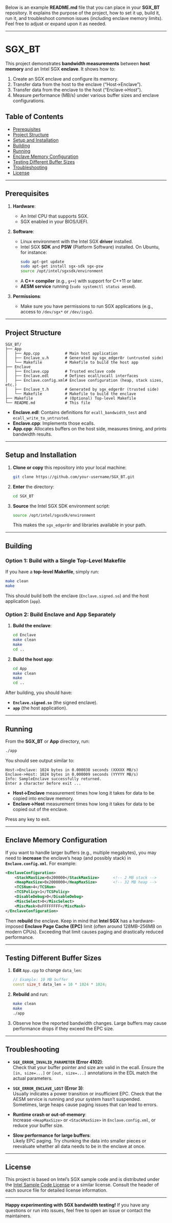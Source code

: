 Below is an example **README.md** file that you can place in your **SGX_BT** repository. It explains the purpose of the project, how to set it up, build it, run it, and troubleshoot common issues (including enclave memory limits). Feel free to adjust or expand upon it as needed.

---

# SGX_BT

This project demonstrates **bandwidth measurements** between **host memory** and an Intel SGX **enclave**. It shows how to:
1. Create an SGX enclave and configure its memory.
2. Transfer data from the host to the enclave (“Host→Enclave”).
3. Transfer data from the enclave to the host (“Enclave→Host”).
4. Measure performance (MB/s) under various buffer sizes and enclave configurations.

## Table of Contents
- [Prerequisites](#prerequisites)
- [Project Structure](#project-structure)
- [Setup and Installation](#setup-and-installation)
- [Building](#building)
- [Running](#running)
- [Enclave Memory Configuration](#enclave-memory-configuration)
- [Testing Different Buffer Sizes](#testing-different-buffer-sizes)
- [Troubleshooting](#troubleshooting)
- [License](#license)

---

## Prerequisites

1. **Hardware**:  
   - An Intel CPU that supports SGX.  
   - SGX enabled in your BIOS/UEFI.

2. **Software**:  
   - Linux environment with the Intel SGX **driver** installed.  
   - Intel SGX **SDK** and **PSW** (Platform Software) installed. On Ubuntu, for instance:  
     ```bash
     sudo apt-get update
     sudo apt-get install sgx-sdk sgx-psw
     source /opt/intel/sgxsdk/environment
     ```
   - A **C++ compiler** (e.g., `g++`) with support for C++11 or later.  
   - **AESM service** running (`sudo systemctl status aesmd`).

3. **Permissions**:  
   - Make sure you have permissions to run SGX applications (e.g., access to `/dev/sgx*` or `/dev/isgx`).

---

## Project Structure

```
SGX_BT/
├── App
│   ├── App.cpp           # Main host application
│   ├── Enclave_u.h       # Generated by sgx_edger8r (untrusted side)
│   └── Makefile          # Makefile to build the host app
├── Enclave
│   ├── Enclave.cpp       # Trusted enclave code
│   ├── Enclave.edl       # Defines ecall/ocall interfaces
│   ├── Enclave.config.xml# Enclave configuration (heap, stack sizes, etc.)
│   ├── Enclave_t.h       # Generated by sgx_edger8r (trusted side)
│   └── Makefile          # Makefile to build the enclave
├── Makefile              # (Optional) Top-level Makefile
└── README.md             # This file
```

- **Enclave.edl**: Contains definitions for `ecall_bandwidth_test` and `ecall_write_to_untrusted`.  
- **Enclave.cpp**: Implements those ecalls.  
- **App.cpp**: Allocates buffers on the host side, measures timing, and prints bandwidth results.

---

## Setup and Installation

1. **Clone or copy** this repository into your local machine:
   ```bash
   git clone https://github.com/your-username/SGX_BT.git
   ```
2. **Enter** the directory:
   ```bash
   cd SGX_BT
   ```
3. **Source** the Intel SGX SDK environment script:
   ```bash
   source /opt/intel/sgxsdk/environment
   ```
   This makes the `sgx_edger8r` and libraries available in your path.

---

## Building

### Option 1: Build with a Single Top-Level Makefile
If you have a **top-level Makefile**, simply run:
```bash
make clean
make
```
This should build both the enclave (`Enclave.signed.so`) and the host application (`app`).

### Option 2: Build Enclave and App Separately
1. **Build the enclave**:
   ```bash
   cd Enclave
   make clean
   make
   cd ..
   ```
2. **Build the host app**:
   ```bash
   cd App
   make clean
   make
   cd ..
   ```

After building, you should have:
- **`Enclave.signed.so`** (the signed enclave).
- **`app`** (the host application).

---

## Running

From the **SGX_BT** or **App** directory, run:
```bash
./app
```
You should see output similar to:
```
Host->Enclave: 1024 bytes in 0.000038 seconds (XXXXX MB/s)
Enclave->Host: 1024 bytes in 0.000009 seconds (YYYYY MB/s)
Info: SampleEnclave successfully returned.
Enter a character before exit ...
```
- **Host->Enclave** measurement times how long it takes for data to be copied into enclave memory.
- **Enclave->Host** measurement times how long it takes for data to be copied out of the enclave.

Press any key to exit.

---

## Enclave Memory Configuration

If you want to handle larger buffers (e.g., multiple megabytes), you may need to **increase** the enclave’s heap (and possibly stack) in **`Enclave.config.xml`**. For example:
```xml
<EnclaveConfiguration>
    <StackMaxSize>0x200000</StackMaxSize>      <!-- 2 MB stack -->
    <HeapMaxSize>0x2000000</HeapMaxSize>       <!-- 32 MB heap -->
    <TCSNum>4</TCSNum>
    <TCSPolicy>1</TCSPolicy>
    <DisableDebug>0</DisableDebug>
    <MiscSelect>0</MiscSelect>
    <MiscMask>0xFFFFFFFF</MiscMask>
</EnclaveConfiguration>
```
Then **rebuild** the enclave. Keep in mind that **Intel SGX** has a hardware-imposed **Enclave Page Cache (EPC)** limit (often around 128MB–256MB on modern CPUs). Exceeding that limit causes paging and drastically reduced performance.

---

## Testing Different Buffer Sizes

1. **Edit** `App.cpp` to change `data_len`:
   ```cpp
   // Example: 10 MB buffer
   const size_t data_len = 10 * 1024 * 1024;
   ```
2. **Rebuild** and run:
   ```bash
   make clean
   make
   ./app
   ```
3. Observe how the reported bandwidth changes. Large buffers may cause performance drops if they exceed the EPC size.

---

## Troubleshooting

- **`SGX_ERROR_INVALID_PARAMETER` (Error 4102)**:  
  Check that your buffer pointer and size are valid in the ecall. Ensure the `[in, size=...]` or `[out, size=...]` annotations in the EDL match the actual parameters.

- **`SGX_ERROR_ENCLAVE_LOST` (Error 3)**:  
  Usually indicates a power transition or insufficient EPC. Check that the AESM service is running and your system hasn’t suspended. Sometimes, large heaps cause paging issues that can lead to errors.

- **Runtime crash or out-of-memory**:  
  Increase `<HeapMaxSize>` or `<StackMaxSize>` in `Enclave.config.xml`, or reduce your buffer size.

- **Slow performance for large buffers**:  
  Likely EPC paging. Try chunking the data into smaller pieces or reevaluate whether all data needs to be in the enclave at once.

---

## License

This project is based on Intel’s SGX sample code and is distributed under the [Intel Sample Code License](https://software.intel.com/content/www/us/en/develop/articles/intel-sample-source-code-license-agreement.html) or a similar license. Consult the header of each source file for detailed license information.

---

**Happy experimenting with SGX bandwidth testing!** If you have any questions or run into issues, feel free to open an issue or contact the maintainers.